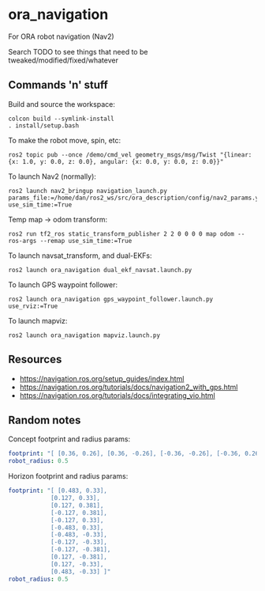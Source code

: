 # ora_navigation

For ORA robot navigation (Nav2)

Search TODO to see things that need to be tweaked/modified/fixed/whatever

## Commands 'n' stuff

Build and source the workspace:
```
colcon build --symlink-install
. install/setup.bash
```

To make the robot move, spin, etc:
```
ros2 topic pub --once /demo/cmd_vel geometry_msgs/msg/Twist "{linear: {x: 1.0, y: 0.0, z: 0.0}, angular: {x: 0.0, y: 0.0, z: 0.0}}"
```

To launch Nav2 (normally):
```
ros2 launch nav2_bringup navigation_launch.py params_file:=/home/dan/ros2_ws/src/ora_description/config/nav2_params.yaml use_sim_time:=True
```

Temp map -> odom transform:
```
ros2 run tf2_ros static_transform_publisher 2 2 0 0 0 0 map odom --ros-args --remap use_sim_time:=True
```

To launch navsat_transform, and dual-EKFs:
```
ros2 launch ora_navigation dual_ekf_navsat.launch.py
```

To launch GPS waypoint follower:
```
ros2 launch ora_navigation gps_waypoint_follower.launch.py use_rviz:=True
```

To launch mapviz:
```
ros2 launch ora_navigation mapviz.launch.py
```

## Resources

- https://navigation.ros.org/setup_guides/index.html
- https://navigation.ros.org/tutorials/docs/navigation2_with_gps.html
- https://navigation.ros.org/tutorials/docs/integrating_vio.html

## Random notes

Concept footprint and radius params:
```yaml
footprint: "[ [0.36, 0.26], [0.36, -0.26], [-0.36, -0.26], [-0.36, 0.26] ]"
robot_radius: 0.5
```

Horizon footprint and radius params:
```yaml
footprint: "[ [0.483, 0.33],
            [0.127, 0.33], 
            [0.127, 0.381], 
            [-0.127, 0.381],
            [-0.127, 0.33],
            [-0.483, 0.33],
            [-0.483, -0.33],
            [-0.127, -0.33],
            [-0.127, -0.381],
            [0.127, -0.381],
            [0.127, -0.33],
            [0.483, -0.33] ]"
robot_radius: 0.5
```